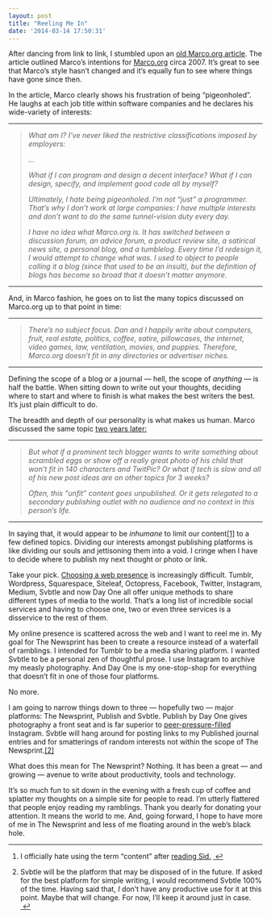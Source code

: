 ```yaml
---
layout: post
title: "Reeling Me In"
date: '2014-03-14 17:50:31'
---
```


<p data-preserve-html-node="true">After dancing from link to link, I stumbled upon an <a data-preserve-html-node="true" href="http://articles.marco.org/261">old Marco.org article</a>. The article outlined Marco&#8217;s intentions for <a data-preserve-html-node="true" href="http://marco.org">Marco.org</a> circa 2007. It&#8217;s great to see that Marco&#8217;s style hasn&#8217;t changed and it&#8217;s equally fun to see where things have gone since then.</p>

<p data-preserve-html-node="true">In the article, Marco clearly shows his frustration of being &#8220;pigeonholed&#8221;. He laughs at each job title within software companies and he declares his wide-variety of interests:</p>

<hr data-preserve-html-node="true">

<blockquote data-preserve-html-node="true">
<p data-preserve-html-node="true"><em data-preserve-html-node="true">What am I? I’ve never liked the restrictive classifications imposed by employers:</em></p>

<p data-preserve-html-node="true"><em data-preserve-html-node="true">&#8230;</em></p>

<p data-preserve-html-node="true"><em data-preserve-html-node="true">What if I can program and design a decent interface? What if I can design, specify, and implement good code all by myself?</em></p>

<p data-preserve-html-node="true"><em data-preserve-html-node="true">Ultimately, I hate being pigeonholed. I’m not “just” a programmer. That’s why I don’t work at large companies: I have multiple interests and don’t want to do the same tunnel-vision duty every day.</em></p>

<p data-preserve-html-node="true"><em data-preserve-html-node="true">I have no idea what Marco.org is. It has switched between a discussion forum, an advice forum, a product review site, a satirical news site, a personal blog, and a tumblelog. Every time I’d redesign it, I would attempt to change what was. I used to object to people calling it a blog (since that used to be an insult), but the definition of blogs has become so broad that it doesn’t matter anymore.</em></p>
</blockquote>

<hr data-preserve-html-node="true">

<p data-preserve-html-node="true">And, in Marco fashion, he goes on to list the many topics discussed on Marco.org up to that point in time:</p>

<hr data-preserve-html-node="true">

<blockquote data-preserve-html-node="true">
<p data-preserve-html-node="true"><em data-preserve-html-node="true">There’s no subject focus. Dan and I happily write about computers, fruit, real estate, politics, coffee, satire, pillowcases, the internet, video games, law, ventilation, movies, and puppies. Therefore, Marco.org doesn’t fit in any directories or advertiser niches.</em></p>
</blockquote>

<hr data-preserve-html-node="true">

<p data-preserve-html-node="true">Defining the scope of a blog or a journal — hell, the scope of <em data-preserve-html-node="true">anything</em> — is half the battle. When sitting down to write out your thoughts, deciding where to start and where to finish is what makes the best writers the best. It&#8217;s just plain difficult to do.</p>

<p data-preserve-html-node="true">The breadth and depth of our personality is what makes us human. Marco discussed the same topic <a data-preserve-html-node="true" href="http://www.marco.org/2009/04/05/avoiding-the-blogger-trap">two years later:</a></p>

<hr data-preserve-html-node="true">

<blockquote data-preserve-html-node="true">
<p data-preserve-html-node="true"><em data-preserve-html-node="true">But what if a prominent tech blogger wants to write something about scrambled eggs or show off a really great photo of his child that won’t fit in 140 characters and TwitPic? Or what if tech is slow and all of his new post ideas are on other topics for 3 weeks?</em></p>

<p data-preserve-html-node="true"><em data-preserve-html-node="true">Often, this “unfit” content goes unpublished. Or it gets relegated to a secondary publishing outlet with no audience and no context in this person’s life.</em></p>
</blockquote>

<hr data-preserve-html-node="true">

<p data-preserve-html-node="true">In saying that, it would appear to be <em data-preserve-html-node="true">inhumane</em> to limit our content<a data-preserve-html-node="true" href="#fn:1" id="fnref:1" title="see footnote" class="footnote">[1]</a> to a few defined topics. Dividing our interests amongst publishing platforms is like dividing our souls and jettisoning them into a void. I cringe when I have to decide where to publish my next thought or photo or link.</p>

<p data-preserve-html-node="true">Take your pick. <a data-preserve-html-node="true" href="http://jwie.be/choosing-blog-format">Choosing a web presence</a> is increasingly difficult. Tumblr, Wordpress, Squarespace, Siteleaf, Octopress, Facebook, Twitter, Instagram, Medium, Svbtle and now Day One all offer unique methods to share different types of media to the world. That&#8217;s a long list of incredible social services and having to choose one, two or even three services is a disservice to the rest of them.</p>

<p data-preserve-html-node="true">My online presence is scattered across the web and I want to reel me in. My goal for The Newsprint has been to create a resource instead of a waterfall of ramblings. I intended for Tumblr to be a media sharing platform. I wanted Svbtle to be a personal zen of thoughtful prose. I use Instagram to archive my measly photography. And Day One is my one-stop-shop for everything that doesn&#8217;t fit in one of those four platforms.</p>

<p data-preserve-html-node="true">No more.</p>

<p data-preserve-html-node="true">I am going to narrow things down to three — hopefully two — major platforms: The Newsprint, Publish and Svbtle. Publish by Day One gives photography a front seat and is far superior to <a data-preserve-html-node="true" href="http://www.thenewsprint.co//facebook-less-freedom">peer-pressure-filled</a> Instagram. Svbtle will hang around for posting links to my Published journal entries and for smatterings of random interests not within the scope of The Newsprint.<a data-preserve-html-node="true" href="#fn:2" id="fnref:2" title="see footnote" class="footnote">[2]</a></p>

<p data-preserve-html-node="true">What does this mean for The Newsprint? Nothing. It has been a great — and growing — avenue to write about productivity, tools and technology.</p>

<p data-preserve-html-node="true">It&#8217;s so much fun to sit down in the evening with a fresh cup of coffee and splatter my thoughts on a simple site for people to read. I&#8217;m utterly flattered that people enjoy reading my ramblings. Thank you dearly for donating your attention. It means the world to me. And, going forward, I hope to have more of me in The Newsprint and less of me floating around in the web&#8217;s black hole.</p>

<div data-preserve-html-node="true" class="footnotes">
<hr data-preserve-html-node="true" />
<ol data-preserve-html-node="true">

<li data-preserve-html-node="true" id="fn:1">
<p data-preserve-html-node="true">I officially hate using the term &#8220;content&#8221; after <a data-preserve-html-node="true" href="http://crateofpenguins.com/blog/dont-call-it-content">reading Sid.</a> <a data-preserve-html-node="true" href="#fnref:1" title="return to article" class="reversefootnote">&#160;&#8617;</a></p>
</li>

<li data-preserve-html-node="true" id="fn:2">
<p data-preserve-html-node="true">Svbtle will be the platform that may be disposed of in the future. If asked for the best platform for simple writing, I would recommend Svbtle 100% of the time. Having said that, <em data-preserve-html-node="true">I</em> don&#8217;t have any productive use for it at this point. Maybe that will change. For now, I&#8217;ll keep it around just in case. <a data-preserve-html-node="true" href="#fnref:2" title="return to article" class="reversefootnote">&#160;&#8617;</a></p>
</li>

</ol>
</div>